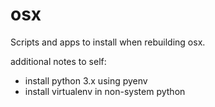 osx
===

Scripts and apps to install when rebuilding osx.

additional notes to self:
- install python 3.x using pyenv
- install virtualenv in non-system python
